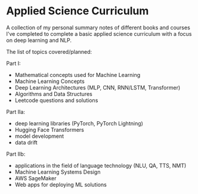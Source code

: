 # Applied Science Curriculum
A collection of my personal summary notes of different books and courses I've completed to complete a basic applied science curriculum with a focus on deep learning and NLP.

The list of topics covered/planned:

Part I:
- Mathematical concepts used for Machine Learning 
- Machine Learning Concepts
- Deep Learning Architectures (MLP, CNN, RNN/LSTM, Transformer)
- Algorithms and Data Structures
- Leetcode questions and solutions

Part IIa:
- deep learning libraries (PyTorch, PyTorch Lightning) 
- Hugging Face Transformers
- model development
- data drift

Part IIb:
- applications in the field of language technology (NLU, QA, TTS, NMT)
- Machine Learning Systems Design 
- AWS SageMaker
- Web apps for deploying ML solutions

